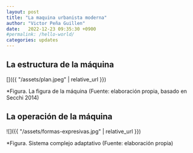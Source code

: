```yaml
---
layout: post
title: "La maquina urbanista moderna"
author: "Victor Peña Guillen"
date:   2022-12-23 09:35:30 +0900
#permalink: /hello-world/
categories: updates
---
```


## La estructura de la máquina

[]({{ "/assets/plan.jpeg" | relative_url }})

*Figura. La figura de la máquina (Fuente: elaboración propia, basado en Secchi 2014)

## La operación de la máquina

![]({{ "/assets/formas-expresivas.jpg" | relative_url }})

*Figura. Sistema complejo adaptativo (Fuente: elaboración propia)
